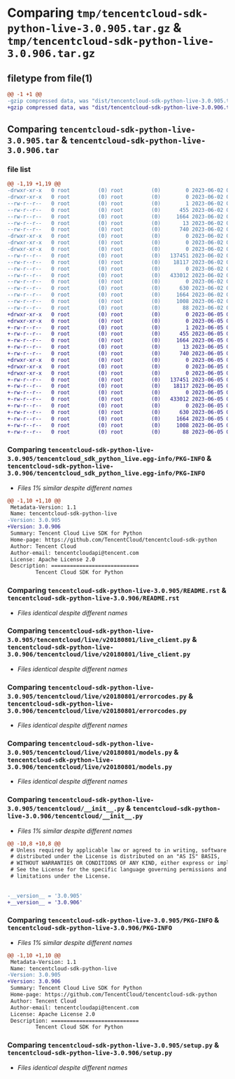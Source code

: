 # Comparing `tmp/tencentcloud-sdk-python-live-3.0.905.tar.gz` & `tmp/tencentcloud-sdk-python-live-3.0.906.tar.gz`

## filetype from file(1)

```diff
@@ -1 +1 @@
-gzip compressed data, was "dist/tencentcloud-sdk-python-live-3.0.905.tar", last modified: Fri Jun  2 00:32:23 2023, max compression
+gzip compressed data, was "dist/tencentcloud-sdk-python-live-3.0.906.tar", last modified: Mon Jun  5 00:37:44 2023, max compression
```

## Comparing `tencentcloud-sdk-python-live-3.0.905.tar` & `tencentcloud-sdk-python-live-3.0.906.tar`

### file list

```diff
@@ -1,19 +1,19 @@
-drwxr-xr-x   0 root         (0) root         (0)        0 2023-06-02 00:32:23.000000 tencentcloud-sdk-python-live-3.0.905/
-drwxr-xr-x   0 root         (0) root         (0)        0 2023-06-02 00:32:23.000000 tencentcloud-sdk-python-live-3.0.905/tencentcloud_sdk_python_live.egg-info/
--rw-r--r--   0 root         (0) root         (0)        1 2023-06-02 00:32:23.000000 tencentcloud-sdk-python-live-3.0.905/tencentcloud_sdk_python_live.egg-info/dependency_links.txt
--rw-r--r--   0 root         (0) root         (0)      455 2023-06-02 00:32:23.000000 tencentcloud-sdk-python-live-3.0.905/tencentcloud_sdk_python_live.egg-info/SOURCES.txt
--rw-r--r--   0 root         (0) root         (0)     1664 2023-06-02 00:32:23.000000 tencentcloud-sdk-python-live-3.0.905/tencentcloud_sdk_python_live.egg-info/PKG-INFO
--rw-r--r--   0 root         (0) root         (0)       13 2023-06-02 00:32:23.000000 tencentcloud-sdk-python-live-3.0.905/tencentcloud_sdk_python_live.egg-info/top_level.txt
--rw-r--r--   0 root         (0) root         (0)      740 2023-06-02 00:32:23.000000 tencentcloud-sdk-python-live-3.0.905/README.rst
-drwxr-xr-x   0 root         (0) root         (0)        0 2023-06-02 00:32:23.000000 tencentcloud-sdk-python-live-3.0.905/tencentcloud/
-drwxr-xr-x   0 root         (0) root         (0)        0 2023-06-02 00:32:23.000000 tencentcloud-sdk-python-live-3.0.905/tencentcloud/live/
-drwxr-xr-x   0 root         (0) root         (0)        0 2023-06-02 00:32:23.000000 tencentcloud-sdk-python-live-3.0.905/tencentcloud/live/v20180801/
--rw-r--r--   0 root         (0) root         (0)   137451 2023-06-02 00:32:23.000000 tencentcloud-sdk-python-live-3.0.905/tencentcloud/live/v20180801/live_client.py
--rw-r--r--   0 root         (0) root         (0)    18117 2023-06-02 00:32:23.000000 tencentcloud-sdk-python-live-3.0.905/tencentcloud/live/v20180801/errorcodes.py
--rw-r--r--   0 root         (0) root         (0)        0 2023-06-02 00:32:23.000000 tencentcloud-sdk-python-live-3.0.905/tencentcloud/live/v20180801/__init__.py
--rw-r--r--   0 root         (0) root         (0)   433012 2023-06-02 00:32:23.000000 tencentcloud-sdk-python-live-3.0.905/tencentcloud/live/v20180801/models.py
--rw-r--r--   0 root         (0) root         (0)        0 2023-06-02 00:32:23.000000 tencentcloud-sdk-python-live-3.0.905/tencentcloud/live/__init__.py
--rw-r--r--   0 root         (0) root         (0)      630 2023-06-02 00:32:23.000000 tencentcloud-sdk-python-live-3.0.905/tencentcloud/__init__.py
--rw-r--r--   0 root         (0) root         (0)     1664 2023-06-02 00:32:23.000000 tencentcloud-sdk-python-live-3.0.905/PKG-INFO
--rw-r--r--   0 root         (0) root         (0)     1008 2023-06-02 00:32:23.000000 tencentcloud-sdk-python-live-3.0.905/setup.py
--rw-r--r--   0 root         (0) root         (0)       88 2023-06-02 00:32:23.000000 tencentcloud-sdk-python-live-3.0.905/setup.cfg
+drwxr-xr-x   0 root         (0) root         (0)        0 2023-06-05 00:37:44.000000 tencentcloud-sdk-python-live-3.0.906/
+drwxr-xr-x   0 root         (0) root         (0)        0 2023-06-05 00:37:44.000000 tencentcloud-sdk-python-live-3.0.906/tencentcloud_sdk_python_live.egg-info/
+-rw-r--r--   0 root         (0) root         (0)        1 2023-06-05 00:37:44.000000 tencentcloud-sdk-python-live-3.0.906/tencentcloud_sdk_python_live.egg-info/dependency_links.txt
+-rw-r--r--   0 root         (0) root         (0)      455 2023-06-05 00:37:44.000000 tencentcloud-sdk-python-live-3.0.906/tencentcloud_sdk_python_live.egg-info/SOURCES.txt
+-rw-r--r--   0 root         (0) root         (0)     1664 2023-06-05 00:37:44.000000 tencentcloud-sdk-python-live-3.0.906/tencentcloud_sdk_python_live.egg-info/PKG-INFO
+-rw-r--r--   0 root         (0) root         (0)       13 2023-06-05 00:37:44.000000 tencentcloud-sdk-python-live-3.0.906/tencentcloud_sdk_python_live.egg-info/top_level.txt
+-rw-r--r--   0 root         (0) root         (0)      740 2023-06-05 00:37:44.000000 tencentcloud-sdk-python-live-3.0.906/README.rst
+drwxr-xr-x   0 root         (0) root         (0)        0 2023-06-05 00:37:44.000000 tencentcloud-sdk-python-live-3.0.906/tencentcloud/
+drwxr-xr-x   0 root         (0) root         (0)        0 2023-06-05 00:37:44.000000 tencentcloud-sdk-python-live-3.0.906/tencentcloud/live/
+drwxr-xr-x   0 root         (0) root         (0)        0 2023-06-05 00:37:44.000000 tencentcloud-sdk-python-live-3.0.906/tencentcloud/live/v20180801/
+-rw-r--r--   0 root         (0) root         (0)   137451 2023-06-05 00:37:44.000000 tencentcloud-sdk-python-live-3.0.906/tencentcloud/live/v20180801/live_client.py
+-rw-r--r--   0 root         (0) root         (0)    18117 2023-06-05 00:37:44.000000 tencentcloud-sdk-python-live-3.0.906/tencentcloud/live/v20180801/errorcodes.py
+-rw-r--r--   0 root         (0) root         (0)        0 2023-06-05 00:37:44.000000 tencentcloud-sdk-python-live-3.0.906/tencentcloud/live/v20180801/__init__.py
+-rw-r--r--   0 root         (0) root         (0)   433012 2023-06-05 00:37:44.000000 tencentcloud-sdk-python-live-3.0.906/tencentcloud/live/v20180801/models.py
+-rw-r--r--   0 root         (0) root         (0)        0 2023-06-05 00:37:44.000000 tencentcloud-sdk-python-live-3.0.906/tencentcloud/live/__init__.py
+-rw-r--r--   0 root         (0) root         (0)      630 2023-06-05 00:37:44.000000 tencentcloud-sdk-python-live-3.0.906/tencentcloud/__init__.py
+-rw-r--r--   0 root         (0) root         (0)     1664 2023-06-05 00:37:44.000000 tencentcloud-sdk-python-live-3.0.906/PKG-INFO
+-rw-r--r--   0 root         (0) root         (0)     1008 2023-06-05 00:37:44.000000 tencentcloud-sdk-python-live-3.0.906/setup.py
+-rw-r--r--   0 root         (0) root         (0)       88 2023-06-05 00:37:44.000000 tencentcloud-sdk-python-live-3.0.906/setup.cfg
```

### Comparing `tencentcloud-sdk-python-live-3.0.905/tencentcloud_sdk_python_live.egg-info/PKG-INFO` & `tencentcloud-sdk-python-live-3.0.906/tencentcloud_sdk_python_live.egg-info/PKG-INFO`

 * *Files 1% similar despite different names*

```diff
@@ -1,10 +1,10 @@
 Metadata-Version: 1.1
 Name: tencentcloud-sdk-python-live
-Version: 3.0.905
+Version: 3.0.906
 Summary: Tencent Cloud Live SDK for Python
 Home-page: https://github.com/TencentCloud/tencentcloud-sdk-python
 Author: Tencent Cloud
 Author-email: tencentcloudapi@tencent.com
 License: Apache License 2.0
 Description: ============================
         Tencent Cloud SDK for Python
```

### Comparing `tencentcloud-sdk-python-live-3.0.905/README.rst` & `tencentcloud-sdk-python-live-3.0.906/README.rst`

 * *Files identical despite different names*

### Comparing `tencentcloud-sdk-python-live-3.0.905/tencentcloud/live/v20180801/live_client.py` & `tencentcloud-sdk-python-live-3.0.906/tencentcloud/live/v20180801/live_client.py`

 * *Files identical despite different names*

### Comparing `tencentcloud-sdk-python-live-3.0.905/tencentcloud/live/v20180801/errorcodes.py` & `tencentcloud-sdk-python-live-3.0.906/tencentcloud/live/v20180801/errorcodes.py`

 * *Files identical despite different names*

### Comparing `tencentcloud-sdk-python-live-3.0.905/tencentcloud/live/v20180801/models.py` & `tencentcloud-sdk-python-live-3.0.906/tencentcloud/live/v20180801/models.py`

 * *Files identical despite different names*

### Comparing `tencentcloud-sdk-python-live-3.0.905/tencentcloud/__init__.py` & `tencentcloud-sdk-python-live-3.0.906/tencentcloud/__init__.py`

 * *Files 1% similar despite different names*

```diff
@@ -10,8 +10,8 @@
 # Unless required by applicable law or agreed to in writing, software
 # distributed under the License is distributed on an "AS IS" BASIS,
 # WITHOUT WARRANTIES OR CONDITIONS OF ANY KIND, either express or implied.
 # See the License for the specific language governing permissions and
 # limitations under the License.
 
 
-__version__ = '3.0.905'
+__version__ = '3.0.906'
```

### Comparing `tencentcloud-sdk-python-live-3.0.905/PKG-INFO` & `tencentcloud-sdk-python-live-3.0.906/PKG-INFO`

 * *Files 1% similar despite different names*

```diff
@@ -1,10 +1,10 @@
 Metadata-Version: 1.1
 Name: tencentcloud-sdk-python-live
-Version: 3.0.905
+Version: 3.0.906
 Summary: Tencent Cloud Live SDK for Python
 Home-page: https://github.com/TencentCloud/tencentcloud-sdk-python
 Author: Tencent Cloud
 Author-email: tencentcloudapi@tencent.com
 License: Apache License 2.0
 Description: ============================
         Tencent Cloud SDK for Python
```

### Comparing `tencentcloud-sdk-python-live-3.0.905/setup.py` & `tencentcloud-sdk-python-live-3.0.906/setup.py`

 * *Files identical despite different names*

